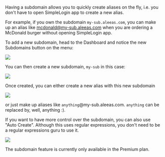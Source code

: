 Having a subdomain allows you to quickly create aliases on the fly, i.e. you don't have to open SimpleLogin app to create a new alias.

For example, if you own the subdomain `my-sub.aleeas.com`, you can make up an alias like mcdonald@my-sub.aleeas.com when you are ordering a McDonald burger without opening SimpleLogin app.

To add a new subdomain, head to the Dashboard and notice the new Subdomains button on the menu:

![](./menu.png)

You can then create a new subdomain, `my-sub` in this case:

![](./new.png)

Once created, you can either create a new alias with this new subdomain

![](./new-alias.png)

or just make up aliases like `anything`@my-sub.aleeas.com. `anything` can be replaced by, well, anything :).

If you want to have more control over the subdomain, you can also use "Auto Create". Although this uses regular expressions, you don't need to be a regular expressions guru to use it.

![](./auto-create.png)

The subdomain feature is currently only available in the Premium plan.
